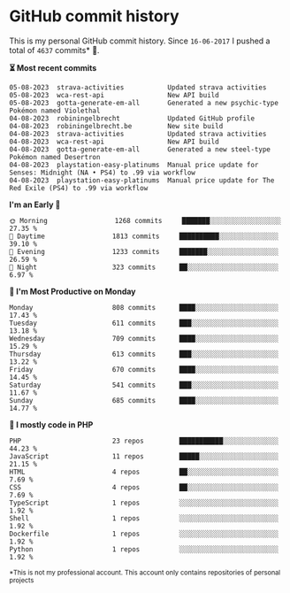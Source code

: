 # GitHub commit history
This is my personal GitHub commit history. Since <!--START_SECTION:first-commit-date-->`16-06-2017`<!--END_SECTION:first-commit-date--> I pushed a total of <!--START_SECTION:total-commit-count-->`4637`<!--END_SECTION:total-commit-count--> commits* 🎉.

<!--START_SECTION:most-recent-commits-->
**⏳ Most recent commits**
                                        
```text
05-08-2023  strava-activities           Updated strava activities
05-08-2023  wca-rest-api                New API build
05-08-2023  gotta-generate-em-all       Generated a new psychic-type Pokémon named Violethal
04-08-2023  robiningelbrecht            Updated GitHub profile
04-08-2023  robiningelbrecht.be         New site build
04-08-2023  strava-activities           Updated strava activities
04-08-2023  wca-rest-api                New API build
04-08-2023  gotta-generate-em-all       Generated a new steel-type Pokémon named Desertron
04-08-2023  playstation-easy-platinums  Manual price update for Senses: Midnight (NA • PS4) to .99 via workflow
04-08-2023  playstation-easy-platinums  Manual price update for The Red Exile (PS4) to .99 via workflow
```
<!--END_SECTION:most-recent-commits-->  

<!--START_SECTION:commits-per-day-time-->
**I&#039;m an Early 🐤**

```text
🌞 Morning                 1268 commits     ███████░░░░░░░░░░░░░░░░░░   27.35 %
🌆 Daytime                 1813 commits     ██████████░░░░░░░░░░░░░░░   39.10 %
🌃 Evening                 1233 commits     ███████░░░░░░░░░░░░░░░░░░   26.59 %
🌙 Night                   323 commits      ██░░░░░░░░░░░░░░░░░░░░░░░   6.97 %
```
<!--END_SECTION:commits-per-day-time-->  

<!--START_SECTION:commits-per-weekday-->
**📅 I&#039;m Most Productive on Monday**

```text
Monday                    808 commits      ████░░░░░░░░░░░░░░░░░░░░░   17.43 %
Tuesday                   611 commits      ███░░░░░░░░░░░░░░░░░░░░░░   13.18 %
Wednesday                 709 commits      ████░░░░░░░░░░░░░░░░░░░░░   15.29 %
Thursday                  613 commits      ███░░░░░░░░░░░░░░░░░░░░░░   13.22 %
Friday                    670 commits      ████░░░░░░░░░░░░░░░░░░░░░   14.45 %
Saturday                  541 commits      ███░░░░░░░░░░░░░░░░░░░░░░   11.67 %
Sunday                    685 commits      ████░░░░░░░░░░░░░░░░░░░░░   14.77 %
```
<!--END_SECTION:commits-per-weekday-->  

<!--START_SECTION:repos-per-language-->
**💬 I mostly code in PHP**

```text
PHP                       23 repos         ███████████░░░░░░░░░░░░░░   44.23 %
JavaScript                11 repos         █████░░░░░░░░░░░░░░░░░░░░   21.15 %
HTML                      4 repos          ██░░░░░░░░░░░░░░░░░░░░░░░   7.69 %
CSS                       4 repos          ██░░░░░░░░░░░░░░░░░░░░░░░   7.69 %
TypeScript                1 repos          ░░░░░░░░░░░░░░░░░░░░░░░░░   1.92 %
Shell                     1 repos          ░░░░░░░░░░░░░░░░░░░░░░░░░   1.92 %
Dockerfile                1 repos          ░░░░░░░░░░░░░░░░░░░░░░░░░   1.92 %
Python                    1 repos          ░░░░░░░░░░░░░░░░░░░░░░░░░   1.92 %
```
<!--END_SECTION:repos-per-language-->  

<sub>*This is not my professional account. This account only contains repositories of personal projects</sub>
